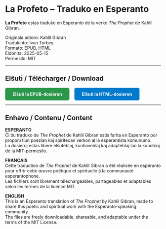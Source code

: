 # La Profeto – Traduko en Esperanto

**La Profeto** estas traduko en Esperanto de la verko *The Prophet* de Kahlil Gibran.

Originala aŭtoro: Kahlil Gibran  
Tradukinto: Ivan Torbey  
Formato: EPUB, HTML  
Eldonita: 2025-05-15  
Permesilo: MIT

---

##  Elŝuti / Télécharger / Download

<a href="./la-profeto.epub" style="display:inline-block;padding:12px 24px;background-color:#2c974b;color:white;text-decoration:none;border-radius:6px;font-weight:bold;">
 Elŝuti la EPUB-dosieron
</a>


<a href="./la-profeto.html" style="display:inline-block;padding:12px 24px;background-color:#007acc;color:white;text-decoration:none;border-radius:6px;font-weight:bold;margin-left:12px;">
 Elŝuti la HTML-dosieron
</a>

---

##  Enhavo / Contenu / Content

**ESPERANTO**  
Ĉi tiu traduko de *The Prophet* de Kahlil Gibran estis farita en Esperanto por proponi tiun poezian kaj spiritecan verkon al la esperantista komunumo.  
La dosieroj estas libere elŝuteblaj, kunhaveblaj kaj adapteblaj laŭ la kondiĉoj de la MIT-permesilo.

**FRANÇAIS**  
Cette traduction de *The Prophet* de Kahlil Gibran a été réalisée en espéranto pour offrir cette œuvre poétique et spirituelle à la communauté esperantophone.  
Les fichiers sont librement téléchargeables, partageables et adaptables selon les termes de la licence MIT.

**ENGLISH**  
This is an Esperanto translation of *The Prophet* by Kahlil Gibran, made to share this poetic and spiritual work with the Esperanto-speaking community.  
The files are freely downloadable, shareable, and adaptable under the terms of the MIT License.
